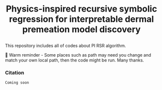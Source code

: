 #  <p align="center">Physics-inspired recursive symbolic regression for interpretable dermal premeation model discovery

This repository includes all of codes about PI RSR algorithm.

📰 Warm reminder - Some places such as path may need you change and match your own local path, then the code might be run. Many thanks.

### Citation
    Coming soon
